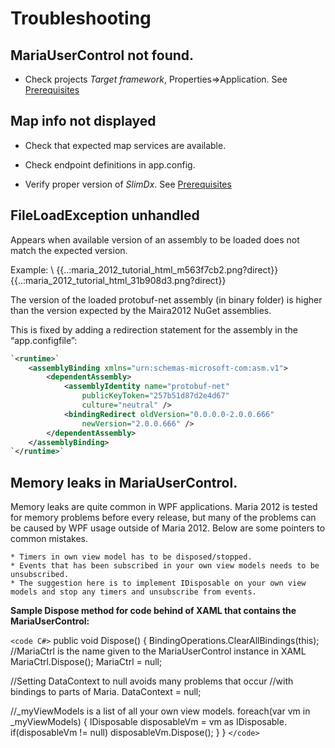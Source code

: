#  Troubleshooting

##  MariaUserControl not found.

*  Check projects *Target framework*, Properties⇒Application. See  [Prerequisites](maria_gdk/programming/prerequisites) 

## Map info not displayed

*  Check that expected map services are available. 

*  Check endpoint definitions in app.config. 

*  Verify proper version of *SlimDx*. See [Prerequisites](maria_gdk/programming/prerequisites) 

## FileLoadException unhandled

Appears when available version of an assembly to be loaded does not match the expected version.

Example: \\ 
{{..:maria_2012_tutorial_html_m563f7cb2.png?direct}}
{{..:maria_2012_tutorial_html_31b908d3.png?direct}}

The version of the loaded protobuf-net assembly (in binary folder) is higher than the version expected by the Maira2012 NuGet assemblies.

This is fixed by adding a redirection statement for the assembly in the “app.configfile”:

```xml
`<runtime>`
	<assemblyBinding xmlns="urn:schemas-microsoft-com:asm.v1">
		<dependentAssembly>
			<assemblyIdentity name="protobuf-net"
				publicKeyToken="257b51d87d2e4d67"
				culture="neutral" />
			<bindingRedirect oldVersion="0.0.0.0-2.0.0.666"
				newVersion="2.0.0.666" />
		</dependentAssembly>
	</assemblyBinding>
`</runtime>`
```

## Memory leaks in MariaUserControl.

Memory leaks are quite common in WPF applications. Maria 2012 is tested for memory problems before every release, but many of the problems can be caused by WPF usage outside of Maria 2012. Below are some pointers to common mistakes.

    * Timers in own view model has to be disposed/stopped.
    * Events that has been subscribed in your own view models needs to be unsubscribed.
    * The suggestion here is to implement IDisposable on your own view models and stop any timers and unsubscribe from events.

**Sample Dispose method for code behind of XAML that contains the MariaUserControl:**

`<code C#>`
public void Dispose()
{
   BindingOperations.ClearAllBindings(this);
   //MariaCtrl is the name given to the MariaUserControl instance in XAML
   MariaCtrl.Dispose();
   MariaCtrl = null;

   //Setting DataContext to null avoids many problems that occur
   //with bindings to parts of Maria.
   DataContext = null;

   //_myViewModels is a list of all your own view models.
   foreach(var vm in _myViewModels)
   {
      IDisposable disposableVm = vm as IDisposable.
      if(disposableVm != null)
         disposableVm.Dispose();
   }
}
`</code>`

    
